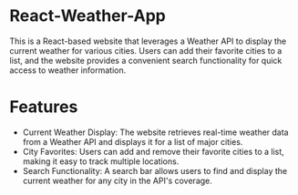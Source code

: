 # React-Weather-App

This is a React-based website that leverages a Weather API to display the current weather for various cities. Users can add their favorite cities to a list, and the website provides a convenient search functionality for quick access to weather information.

# Features
- Current Weather Display: The website retrieves real-time weather data from a Weather API and displays it for a list of major cities.
- City Favorites: Users can add and remove their favorite cities to a list, making it easy to track multiple locations.
 - Search Functionality: A search bar allows users to find and display the current weather for any city in the API's coverage.
